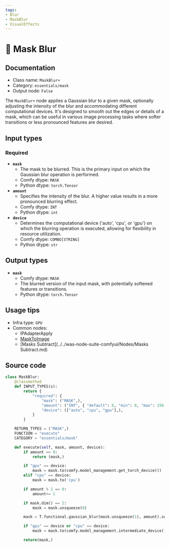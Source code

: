 ```yaml
---
tags:
- Blur
- MaskBlur
- VisualEffects
---
```


# 🔧 Mask Blur
## Documentation
- Class name: `MaskBlur+`
- Category: `essentials/mask`
- Output node: `False`

The `MaskBlur+` node applies a Gaussian blur to a given mask, optionally adjusting the intensity of the blur and accommodating different computational devices. It's designed to smooth out the edges or details of a mask, which can be useful in various image processing tasks where softer transitions or less pronounced features are desired.
## Input types
### Required
- **`mask`**
    - The mask to be blurred. This is the primary input on which the Gaussian blur operation is performed.
    - Comfy dtype: `MASK`
    - Python dtype: `torch.Tensor`
- **`amount`**
    - Specifies the intensity of the blur. A higher value results in a more pronounced blurring effect.
    - Comfy dtype: `INT`
    - Python dtype: `int`
- **`device`**
    - Determines the computational device ('auto', 'cpu', or 'gpu') on which the blurring operation is executed, allowing for flexibility in resource utilization.
    - Comfy dtype: `COMBO[STRING]`
    - Python dtype: `str`
## Output types
- **`mask`**
    - Comfy dtype: `MASK`
    - The blurred version of the input mask, with potentially softened features or transitions.
    - Python dtype: `torch.Tensor`
## Usage tips
- Infra type: `GPU`
- Common nodes:
    - IPAdapterApply
    - [MaskToImage](../../Comfy/Nodes/MaskToImage.md)
    - [Masks Subtract](../../was-node-suite-comfyui/Nodes/Masks Subtract.md)



## Source code
```python
class MaskBlur:
    @classmethod
    def INPUT_TYPES(s):
        return {
            "required": {
                "mask": ("MASK",),
                "amount": ("INT", { "default": 6, "min": 0, "max": 256, "step": 1, }),
                "device": (["auto", "cpu", "gpu"],),
            }
        }

    RETURN_TYPES = ("MASK",)
    FUNCTION = "execute"
    CATEGORY = "essentials/mask"

    def execute(self, mask, amount, device):
        if amount == 0:
            return (mask,)

        if "gpu" == device:
            mask = mask.to(comfy.model_management.get_torch_device())
        elif "cpu" == device:
            mask = mask.to('cpu')

        if amount % 2 == 0:
            amount+= 1

        if mask.dim() == 2:
            mask = mask.unsqueeze(0)

        mask = T.functional.gaussian_blur(mask.unsqueeze(1), amount).squeeze(1)

        if "gpu" == device or "cpu" == device:
            mask = mask.to(comfy.model_management.intermediate_device())

        return(mask,)

```
